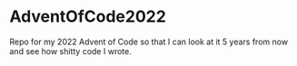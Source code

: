 # AdventOfCode2022

Repo for my 2022 Advent of Code so that I can look at it 5 years from now and see how shitty code I wrote.
